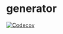 generator
=========
[![Codecov](https://s3.amazonaws.com/cocoag/badges/coverage/master/cocoag/generator/cocoag.svg)]()
